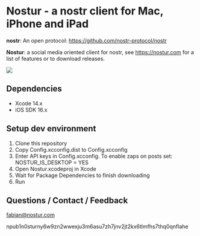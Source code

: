# Nostur - a nostr client for Mac, iPhone and iPad

**nostr**: An open protocol: https://github.com/nostr-protocol/nostr

**Nostur**: a social media oriented client for nostr, see https://nostur.com for a list of features or to download releases.

![](https://nostur.com/screenshots/160/nostur-release.jpg)

## Dependencies

- Xcode 14.x
- iOS SDK 16.x

## Setup dev environment

1. Clone this repository
2. Copy Config.xcconfig.dist to Config.xcconfig
3. Enter API keys in Config.xcconfig. To enable zaps on posts set: NOSTUR_IS_DESKTOP = YES
4. Open Nostur.xcodeproj in Xcode
5. Wait for Package Dependencies to finish downloading
6. Run


## Questions / Contact / Feedback

fabian@nostur.com 

npub1n0sturny6w9zn2wwexju3m6asu7zh7jnv2jt2kx6tlmfhs7thq0qnflahe
